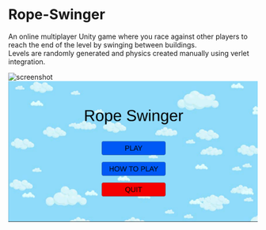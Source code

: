 # Rope-Swinger

An online multiplayer Unity game where you race against other players to reach the end of the level by swinging between buildings.\
Levels are randomly generated and physics created manually using verlet integration.

![screenshot](gameplay.gif)
![screenshot](screenshot.png)
